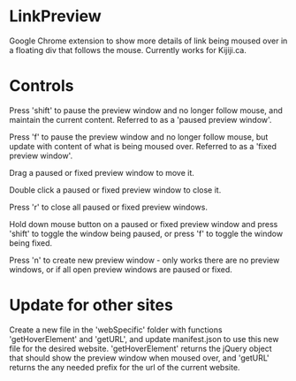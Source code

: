 # LinkPreview
Google Chrome extension to show more details of link being moused over in a floating div that follows the mouse. Currently works for Kijiji.ca.

# Controls

Press 'shift' to pause the preview window and no longer follow mouse, and maintain the current content. Referred to as a 'paused preview window'.

Press 'f' to pause the preview window and no longer follow mouse, but update with content of what is being moused over. Referred to as a 'fixed preview window'.

Drag a paused or fixed preview window to move it.

Double click a paused or fixed preview window to close it.

Press 'r' to close all paused or fixed preview windows.

Hold down mouse button on a paused or fixed preview window and press 'shift' to toggle the window being paused, or press 'f' to toggle the window being fixed.

Press 'n' to create new preview window - only works there are no preview windows, or if all open preview windows are paused or fixed.


# Update for other sites

Create a new file in the 'webSpecific' folder with functions 'getHoverElement' and 'getURL', and update manifest.json to use this new file for the desired website. 'getHoverElement' returns the jQuery object that should show the preview window when moused over, and 'getURL' returns the any needed prefix for the url of the current website.
